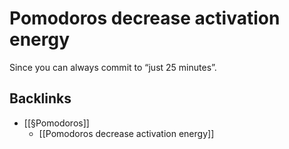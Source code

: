 # Pomodoros decrease activation energy
Since you can always commit to “just 25 minutes”.

## Backlinks
* [[§Pomodoros]]
	* [[Pomodoros decrease activation energy]]

<!-- {BearID:FA004A26-A4E2-4A82-8C0D-31AD20899EC3-65101-000016CA0E60B65E} -->
